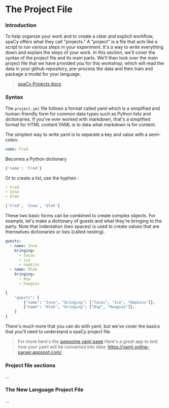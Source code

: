 The Project File
=======================

### Introduction

To help organize your work and to create a clear and explicit workflow, spaCy offers what they call "projects." A "project" is a file that acts like a script to run various steps in your experiment. It's a way to write everything down and explain the steps of your work. In this section, we'll cover the syntax of the project file and its main parts.  We'll then look over the main project file that we have provided you for this workshop, which will read the data in your github repository, pre-process the data and then train and package a model for your language. 

> [spaCy Projects docs](https://spacy.io/usage/projects)

### Syntax

The `project.yml` file follows a format called yaml which is a simplified and human-friendly form for common data types such as Python lists and dictionaries. If you've ever worked with markdown, that's a simplified format for HTML content.YAML is to data what markdown is for content.  

The simplest way to write yaml is to separate a key and value with a semi-colon:
```yaml
name: Fred
```
Becomes a Python dictionary
```python
{'name': 'Fred'}
```

Or to create a list, use the hyphen `-`
```yaml
- Fred
- Inna
- Oleh 
```
```python 
['Fred', 'Inna', 'Oleh']
```

These two basic forms can be combined to create complex objects. For example, let's make a dictionary of guests and what they're bringing to the party. Note that indentation (two spaces) is used to create values that are themselves dictionaries or lists (called nesting).   
```yaml
guests:
  - name: Inna
    bringing:
      - tacos
      - ice
      - napkins
  - name: Oleh
    bringing:
      - dip
      - hoagies  
```
```python
{
    "guests": [
        {"name": "Inna", "bringing": ["Tacos", "Ice", "Napkins"]},
        {"name": "Oleh", "bringing": ["Dip", "Hoagies"]},
    ]
}
```

There's much more that you can do with yaml, but we've cover the basics that you'll need to understand a spaCy project file.  

> For more here's the [awesome yaml page](https://github.com/dreftymac/awesome-yaml)
> Here's a great app to test how your yaml will be converted into data: https://yaml-online-parser.appspot.com/


### Project file sections

...


### The New Language Project File

...
